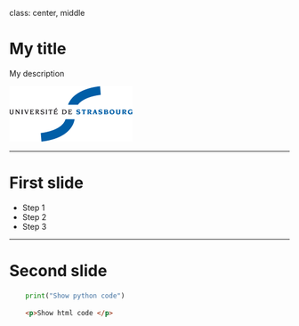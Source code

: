 class: center, middle

# My title

My description

![unistra](./img/logo.png)

---

# First slide

* Step 1
* Step 2
* Step 3

---

# Second slide

```python
    print("Show python code")
```

```HTML
    <p>Show html code </p>
```
